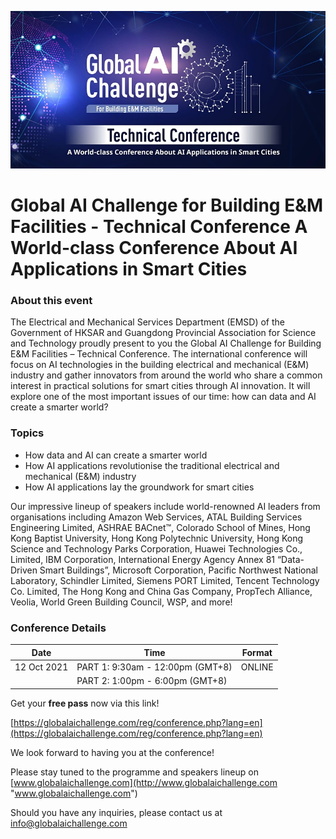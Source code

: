 ![alt text](https://raw.githubusercontent.com/globalaichallenge/globalaichallenge.github.io/main/banner.jpg)

# Global AI Challenge for Building E&M Facilities - Technical Conference A World-class Conference About AI Applications in Smart Cities

### About this event
The Electrical and Mechanical Services Department (EMSD) of the Government of HKSAR and Guangdong Provincial Association for Science and Technology proudly present to you the Global AI Challenge for Building E&M Facilities – Technical Conference. The international conference will focus on AI technologies in the building electrical and mechanical (E&M) industry and gather innovators from around the world who share a common interest in practical solutions for smart cities through AI innovation. It will explore one of the most important issues of our time: how can data and AI create a smarter world?

### Topics

- How data and AI can create a smarter world
- How AI applications revolutionise the traditional electrical and mechanical (E&M) industry
- How AI applications lay the groundwork for smart cities

Our impressive lineup of speakers include world-renowned AI leaders from organisations including Amazon Web Services, ATAL Building Services Engineering Limited, ASHRAE BACnet™️, Colorado School of Mines, Hong Kong Baptist University, Hong Kong Polytechnic University, Hong Kong Science and Technology Parks Corporation, Huawei Technologies Co., Limited, IBM Corporation, International Energy Agency Annex 81 “Data-Driven Smart Buildings”, Microsoft Corporation, Pacific Northwest National Laboratory, Schindler Limited, Siemens PORT Limited, Tencent Technology Co. Limited, The Hong Kong and China Gas Company, PropTech Alliance, Veolia, World Green Building Council, WSP, and more!

### Conference Details

| Date    | Time    | Format |
| -------- | -------- | ------- |
| 12 Oct 2021 | PART 1: 9:30am - 12:00pm (GMT+8) | ONLINE | 
|             | PART 2: 1:00pm - 6:00pm (GMT+8)  |        |

Get your **free pass** now via this link!

[https://globalaichallenge.com/reg/conference.php?lang=en](https://globalaichallenge.com/reg/conference.php?lang=en)

We look forward to having you at the conference!

Please stay tuned to the programme and speakers lineup on [www.globalaichallenge.com](http://www.globalaichallenge.com "www.globalaichallenge.com")

Should you have any inquiries, please contact us at [info@globalaichallenge.com](mailto:info@globalaichallenge.com)
